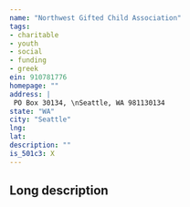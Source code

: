 ```yaml
---
name: "Northwest Gifted Child Association"
tags:
- charitable
- youth
- social
- funding
- greek
ein: 910781776
homepage: ""
address: |
 PO Box 30134, \nSeattle, WA 981130134
state: "WA"
city: "Seattle"
lng: 
lat: 
description: ""
is_501c3: X
---
```


## Long description


